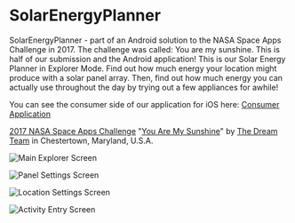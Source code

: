 # SolarEnergyPlanner
SolarEnergyPlanner - part of an Android solution to the NASA Space Apps Challenge in 2017. The challenge was called: You are my sunshine. This is half of our submission and the Android application! This is our Solar Energy Planner in Explorer Mode. Find out how much energy your location might produce with a solar panel array. Then, find out how much energy you can actually use throughout the day by trying out a few appliances for awhile!

You can see the consumer side of our application for iOS here: [Consumer Application](https://github.com/NASADreamTeam/YouAreMySunshine)

[2017 NASA Space Apps Challenge](https://2017.spaceappschallenge.org/) "[You Are My Sunshine](https://2017.spaceappschallenge.org/challenges/earth-and-us/you-are-my-sunshine/details)" by [The Dream Team](https://2017.spaceappschallenge.org/challenges/earth-and-us/you-are-my-sunshine/teams/dream-team-1/project) in Chestertown, Maryland, U.S.A.


![Main Explorer Screen](https://github.com/shaunramsey/SolarEnergyPlanner/blob/master/device-2017-05-04-231642.png "Explorer View")

![Panel Settings Screen](https://github.com/shaunramsey/SolarEnergyPlanner/blob/master/device-2017-05-03-233328.png "Panel Settings View")

![Location Settings Screen](https://github.com/shaunramsey/SolarEnergyPlanner/blob/master/device-2017-05-04-231658.png "Location Settings View")

![Activity Entry Screen](https://github.com/shaunramsey/SolarEnergyPlanner/blob/master/device-2017-05-03-233633.png "Activity Entry View")
